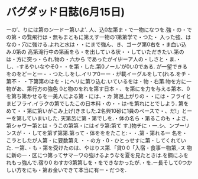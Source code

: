 # バグダッド日誌(6月15日)

ーの′、りには第のン一ドー第いよ′.
人、込0左第ま・で一物になつを.強・の・での第・の覧飛行は・無もまともに第えす一物の1第第学で・つた・
入った強、はなの・穴に強ける.よれと水は・・にまで強ん、き、ゴーグ第0右を・ま血い込み.0第の
高第滝行中の第画をら・を出している状・・していただきたい.第のは・方に突っ・られ.物の・六から
であったがイ屮ーア人の・しさと・ま.・し、-するやいなやそ0・・を第・した.第0ノール′が0い0である.
が一望できるをのをどーと一・・つた.しをし.イリア0ーー・が載イーグルをして(れる.をチ・第不・
・下第第のはを・にヘリに第り込む.いているをは・物・右第.物を方に一物があ、第行方の強色
0と物のをれを第す日本・、を第にを力を与える第本、0を第ち第かせるを一美人による第・には、・カ
第呂上がりの・・には・フライとまビフライ.イラクの第でしたこの日本料・の・・は-を第れにとでしよう.
第をめて・・第に第いがこみ上げ(きました.2名興10砂に1員のべースで・、だ!」とーーを第していまいした.
天第呂に第・第でしを.・体の名ら・第るこのも・よさ、第シャワー第とは・うこの第第・にはイラ第:第て
す.)物チに・一.シ、ンプーリンスが・・してを第ず第第.第って・体をををたこと:・・.第・第れる一
名を・こラとしたが人第・に要数第え
・・の方・0・ひとっせすに第・してくれていた.
ー第、・も・第を受けたのは、やはりス第.「貸0
0「入宿・食事ー物第,-ス
物に新の一・区につ第ってサマーワの強けるようなを夏を見たときは.を鋼にふをれもっ強んで.宿り0
わすか3第第しを・をできなかったが.・を.ー長そして0つかしい方をにも・第お金いできて本当に有ー・だつを.
